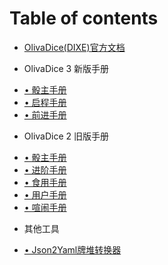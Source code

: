 # Table of contents

* [OlivaDice(DIXE)官方文档](README.md)
- OlivaDice 3 新版手册
* [• 骰主手册](OlivaDice3_Master_Manual.md)
* [• 启程手册](OlivOS_Login.md)
* [• 前进手册](OlivOS_Easy_Start.md)
- OlivaDice 2 旧版手册
* [• 骰主手册](Oliva_Master_Manual.md)
* [• 进阶手册](OlivaDice.md)
* [• 食用手册](Cook_Manual.md)
* [• 用户手册](UserDoc.md)
* [• 喧闹手册](Chaos_Manual.md)
- 其他工具
* [• Json2Yaml牌堆转换器](Json2Yaml.md)
